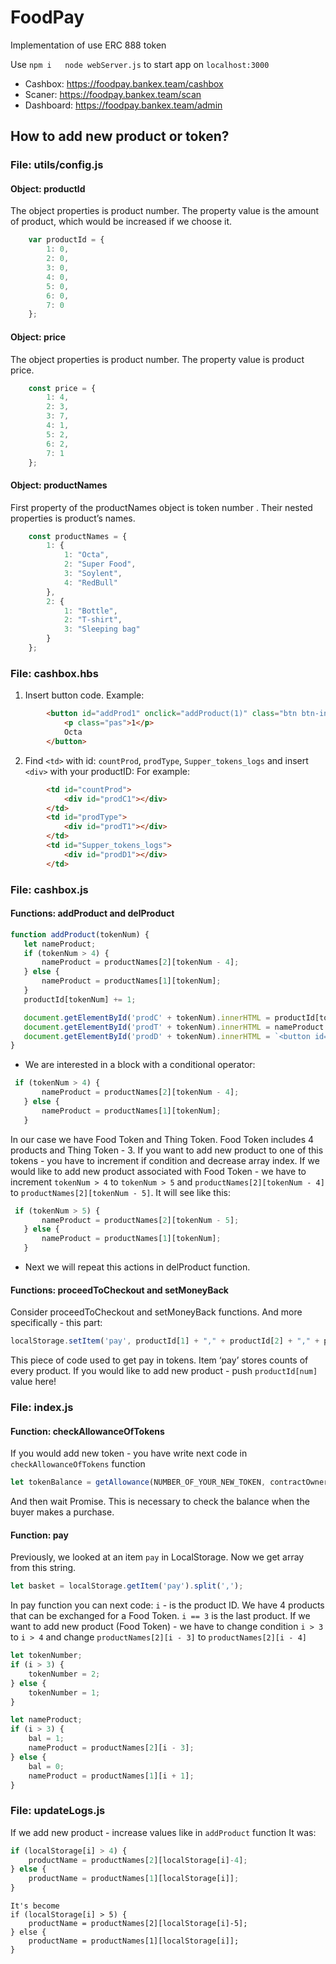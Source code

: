 # FoodPay
Implementation of use ERC 888 token

Use
`
npm i  
node webServer.js
`
to start app on `localhost:3000`

* Cashbox: https://foodpay.bankex.team/cashbox
* Scaner: https://foodpay.bankex.team/scan
* Dashboard: https://foodpay.bankex.team/admin
 
## How to add new product or token?
### File: utils/config.js
#### Object: productId
The object properties is product number. 
The property value is the amount of product, which would be increased if we choose it.
```javascript
    var productId = {
        1: 0,
        2: 0,
        3: 0,
        4: 0,
        5: 0,
        6: 0,
        7: 0
    };
```
#### Object: price
The object properties is product number. 
The property value is product price.
```javascript
    const price = {
        1: 4,
        2: 3,
        3: 7,
        4: 1,
        5: 2,
        6: 2,
        7: 1
    };
```
#### Object: productNames
First property of the productNames object is token number .
Their nested properties is product’s names.
```javascript
    const productNames = {
        1: {
            1: "Octa",
            2: "Super Food",
            3: "Soylent",
            4: "RedBull"
        },
        2: {
            1: "Bottle",
            2: "T-shirt",
            3: "Sleeping bag"
        }
    };
```

### File: cashbox.hbs
1. Insert button code.
    Example:
```html
        <button id="addProd1" onclick="addProduct(1)" class="btn btn-info btn-lg applybuttons">
            <p class="pas">1</p>
            Octa
        </button>
```
2. Find `<td>` with id: `countProd`, `prodType`, `Supper_tokens_logs` and insert `<div>` with your productID:
    For example:
```html
        <td id="countProd">
            <div id="prodC1"></div>
        </td>
        <td id="prodType">
            <div id="prodT1"></div>
        </td>
        <td id="Supper_tokens_logs">
            <div id="prodD1"></div>
        </td>
```    
    
### File: cashbox.js
#### Functions: addProduct and delProduct
```javascript
function addProduct(tokenNum) {
   let nameProduct;
   if (tokenNum > 4) {
       nameProduct = productNames[2][tokenNum - 4];
   } else {
       nameProduct = productNames[1][tokenNum];
   }
   productId[tokenNum] += 1;

   document.getElementById('prodC' + tokenNum).innerHTML = productId[tokenNum] + '<br><br><br>';
   document.getElementById('prodT' + tokenNum).innerHTML = nameProduct + '<br><br><br>';
   document.getElementById('prodD' + tokenNum).innerHTML = `<button id="delProd${tokenNum}" onclick="delProduct(${tokenNum})" class="btn btn-danger"><p class="pminus"><strong>-</strong></p></button><br><br>`;
}
```

* We are interested in a block with a conditional operator:
```javascript
 if (tokenNum > 4) {
       nameProduct = productNames[2][tokenNum - 4];
   } else {
       nameProduct = productNames[1][tokenNum];
   }
```   
In our case we have Food Token and Thing Token. Food Token includes 4 products and Thing Token - 3.
If you want to add new product to one of this tokens - you have to increment if condition and decrease array index.
If we would like to add new product associated with Food Token - we have to increment `tokenNum > 4` to `tokenNum > 5` and `productNames[2][tokenNum - 4]` to `productNames[2][tokenNum - 5]`.
It will see like this:
```javascript
 if (tokenNum > 5) {
       nameProduct = productNames[2][tokenNum - 5];
   } else {
       nameProduct = productNames[1][tokenNum];
   }
 ```  

* Next we will repeat this actions in delProduct function.

#### Functions: proceedToСheckout and setMoneyBack
Сonsider proceedToСheckout and setMoneyBack functions.
And more specifically - this part: 
```javascript
localStorage.setItem('pay', productId[1] + "," + productId[2] + "," + productId[3] + "," + productId[4] + "," + productId[5] + "," + productId[6] + "," + productId[7]);
```
This piece of code used to get pay in tokens. Item ‘pay’ stores counts of every product. If you would like to add new product - push ```productId[num]``` value here!


### File: index.js
#### Function: checkAllowanceOfTokens
If you would add new token - you have write next code in `checkAllowanceOfTokens` function
```javascript
let tokenBalance = getAllowance(NUMBER_OF_YOUR_NEW_TOKEN, contractOwnerAddress, customerAddress);
```
And then wait Promise. This is necessary to check the balance when the buyer makes a purchase.

#### Function: pay
Previously, we looked at an item `pay` in LocalStorage. Now we get array from this string.
```javascript
let basket = localStorage.getItem('pay').split(',');
```
In pay function you can next code:
`i` - is the product ID.
We have 4 products that can be exchanged for a Food Token. `i == 3` is the last product. If we want to add new product (Food Token) - we have to change condition `i > 3` to `i > 4` and change ```productNames[2][i - 3]``` to ```productNames[2][i - 4]```
```javascript
let tokenNumber;
if (i > 3) {
    tokenNumber = 2;
} else {
    tokenNumber = 1;
}

let nameProduct;
if (i > 3) {
    bal = 1;
    nameProduct = productNames[2][i - 3];
} else {
    bal = 0;
    nameProduct = productNames[1][i + 1];
}
```
### File: updateLogs.js
If we add new product - increase values like in `addProduct` function
It was:
```javascript
if (localStorage[i] > 4) {
    productName = productNames[2][localStorage[i]-4];
} else {
    productName = productNames[1][localStorage[i]];
}
```
```
It's become
if (localStorage[i] > 5) {
    productName = productNames[2][localStorage[i]-5];
} else {
    productName = productNames[1][localStorage[i]];
}
```


    
    
    


